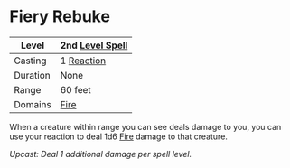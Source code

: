 # Fiery Rebuke

|Level|2nd [Level Spell](../../../Spell%20Level.md)|
|-----|---------------|
|Casting|1 [Reaction](../../../../Game%20Procedures/Reaction.md)|
|Duration|None|
|Range|60 feet|
|Domains|[Fire](../../../Spell%20Domains/Fire.md)|

When a creature within range you can see deals damage to you, you can use your reaction to deal 1d6 [Fire](../../../../Damage%20Types/Fire.md) damage to that creature.

*Upcast: Deal 1 additional damage per spell level.*
